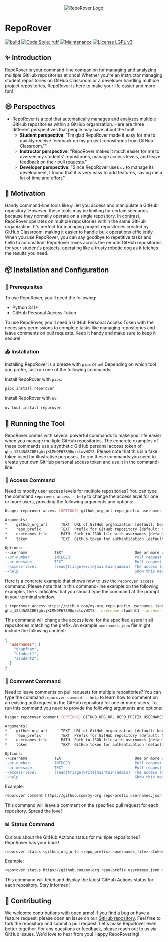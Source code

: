 <p align="center">
    <img src="https://github.com/GatorEducator/reporover/blob/main/.github/images/reporover-logo.svg" alt="RepoRover Logo" title="RepoRover Logo" />
</p>

# RepoRover

[![build](https://github.com/GatorEducator/reporover/actions/workflows/build.yml/badge.svg)](https://github.com/GatorEducator/reporover/actions/workflows/build.yml)
[![Code Style: ruff](https://img.shields.io/badge/Code%20Style-Ruff-blue.svg)](https://docs.astral.sh/ruff/)
[![Maintenance](https://img.shields.io/badge/Maintained%3F-Yes-blue.svg)](https://github.com/gkapfham/chasten/graphs/commit-activity)
[![License LGPL v3](https://img.shields.io/badge/License-LGPL%20v3-blue.svg)](https://www.gnu.org/licenses/lgpl-3.0)

## :sparkles: Introduction

RepoRover is your command-line companion for managing and analyzing multiple
GitHub repositories at once! Whether you're an instructor managing student
repositories on GitHub Classroom or a developer handling multiple project
repositories, RepoRover is here to make your life easier and more fun! 

## :smile: Perspectives

- RepoRover is a tool that automatically manages and analyzes multiple GitHub
repositories within a GitHub organization. Here are three different perspectives
that people may have about the tool!
    - **Student perspective**: "I'm glad RepoRover made it easy for me to
    quickly receive feedback on my project repositories from GitHub Classroom.""
    - **Instructor perspective**: "RepoRover makes it much easier for me to
    oversee my students' repositories, manage access levels, and leave feedback
    on their pull requests."
    - **Developer perspective**: "Since RepoRover uses `uv` to manage its
    development, I found that it is very easy to add features, saving me a lot
    of time and effort."

## :rocket: Motivation

Handy command-line tools like `gh` let you access and manipulate a GitHub
repository. However, these tools may be limiting for certain scenarios because
they normally operate on a single repository. In contrast, RepoRover operates on
multiple repositories within the same GitHub organization. It's perfect for
managing project repositories created by GitHub Classroom, making it easier to
handle bulk operations efficiently. When you use RepoRover, you can say goodbye
to repetitive tasks and hello to automation! RepoRover roves across the remote
GitHub repositories for your student's projects, operating like a trusty robotic
dog as it fetches the results you need.

## :package: Installation and Configuration

### :wrench: Prerequisites

To use RepoRover, you'll need the following:

- Python 3.11+
- GitHub Personal Access Token

To use RepoRover, you'll need a GitHub Personal Access Token with the necessary
permissions to complete tasks like managing repositories and leave comments on
pull requests. Keep it handy and make sure to keep it secure!

### :inbox_tray: Installation

Installing RepoRover is a breeze with `pipx` or `uv`! Depending on which tool
you prefer, just run one of the following commands:

Install RepoRover with `pipx`:

```bash
pipx install reporover
```

Install RepoRover with `uv`:

```bash
uv tool install reporover
```

## :running: Running the Tool

RepoRover comes with several powerful commands to make your life easier when you
manage multiple GitHub repositories. The concrete examples of these commands use
a synthetic GitHub personal access token of
`ghp_12345ABCDEfghijKLMNOP67890qrstuvWXYZ`. Please note that this is a fake
token used for illustrative purposes. To run these commands you need to create
your own GitHub personal access token and use it in the command-line.

### :key: Access Command

Need to modify user access levels for multiple repositories? You can type the
command `reporover access --help` to change the access level for one or more
users, providing the following arguments and options:

```bash
Usage: reporover access [OPTIONS] github_org_url repo_prefix usernames_file token

Arguments:
*    github_org_url      TEXT  URL of GitHub organization [default: None] [required]
*    repo_prefix         TEXT  Prefix for GitHub repository [default: None] [required]
*    usernames_file      PATH  Path to JSON file with usernames [default: None] [required]
*    token               TEXT  GitHub token for authentication [default: None] [required]

Options:
--username            TEXT                                One or more usernames' accounts to modify [default: None]
--pr-number           INTEGER                             Pull request number in GitHub repository [default: 1]
--pr-message          TEXT                                Pull request number in GitHub repository
--access-level        [read|triage|write|maintain|admin]  The access level for user [default: read]
--help                                                    Show this message and exit.
```

Here is a concrete example that shows how to use the `reporover access` command.
Please note that in this command-line example on the following examples, the `$`
indicates that you should type the command at the prompt in your terminal
window.

```bash
$ reporover access https://github.com/my-org repo-prefix usernames.json \
ghp_12345ABCDEfghijKLMNOP67890qrstuvWXYZ --username student1 --access-level write
```

This command will change the access level for the specified users in all
repositories matching the prefix. An example `usernames.json` file might include
the following content:

```json
{
  "usernames": [
    "gkapfham",
    "student1",
    "student2",
  ]
}
```

### :speech_balloon: Comment Command

Need to leave comments on pull requests for multiple repositories? You can type
the command `reporover comment --help` to learn how to comment on an existing
pull request in the GitHub repository for one or more users. To run this command
you need to provide the following arguments and options:

```bash
Usage: reporover comment [OPTIONS] GITHUB_ORG_URL REPO_PREFIX USERNAMES_FILE [PR_MESSAGE] TOKEN

Arguments:
*    github_org_url      TEXT  URL of GitHub organization [default: None] [required]
*    repo_prefix         TEXT  Prefix for GitHub repository [default: None] [required]
*    usernames_file      PATH  Path to JSON file with usernames [default: None] [required]
*    token               TEXT  GitHub token for authentication [default: None] [required]

Options:
--username            TEXT                                One or more usernames' accounts to modify [default: None]
--pr-number           INTEGER                             Pull request number in GitHub repository [default: 1]
--pr-message          TEXT                                Pull request number in GitHub repository
--access-level        [read|triage|write|maintain|admin]  The access level for user [default: read]
--help                                                    Show this message and exit.
```

Example:

```bash
reporover comment https://github.com/my-org repo-prefix usernames.json "Great job!" my-github-token --username student1 --pr-number 1
```

This command will leave a comment on the specified pull request for each
repository. Spread the love!

### :bar_chart: Status Command

Curious about the GitHub Actions status for multiple repositories? RepoRover has
your back!

```bash
reporover status <github_org_url> <repo_prefix> <usernames_file> <token> --username <username>
```

Example:

```bash
reporover status https://github.com/my-org repo-prefix usernames.json my-github-token --username student1
```

This command will fetch and display the latest GitHub Actions status for each
repository. Stay informed!

## :handshake: Contributing

We welcome contributions with open arms! If you find a bug or have a feature
request, please open an issue on our [GitHub
repository](https://github.com/your-repo/reporover/issues). Feel free to fork
the repository and submit a pull request. Let's make RepoRover even better
together. For any questions or feedback, please reach out to us via GitHub
Issues. We'd love to hear from you! Happy RepoRovering!
